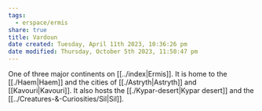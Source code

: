 ```yaml
---
tags:
  - erspace/ermis
share: true
title: Vardoun
date created: Tuesday, April 11th 2023, 10:36:26 pm
date modified: Thursday, October 5th 2023, 11:50:47 pm
---
```


One of three major continents on [[../index|Ermis]]. It is home to the [[./Haem|Haem]] and the cities of [[./Astryth|Astryth]] and [[Kavouri|Kavouri]]. It also hosts the [[./Kypar-desert|Kypar desert]] and the [[../Creatures-&-Curiosities/Sil|Sil]]. 
